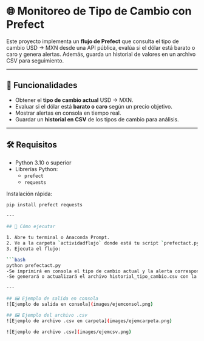 # 🌐 Monitoreo de Tipo de Cambio con Prefect

Este proyecto implementa un **flujo de Prefect** que consulta el tipo de cambio USD → MXN desde una API pública, evalúa si el dólar está barato o caro y genera alertas. Además, guarda un historial de valores en un archivo CSV para seguimiento.

---

## 📌 Funcionalidades

- Obtener el **tipo de cambio actual** USD → MXN.  
- Evaluar si el dólar está **barato o caro** según un precio objetivo.  
- Mostrar alertas en consola en tiempo real.  
- Guardar un **historial en CSV** de los tipos de cambio para análisis.  

---

## 🛠 Requisitos

- Python 3.10 o superior  
- Librerías Python:
  - `prefect`
  - `requests`

Instalación rápida:

```bash
pip install prefect requests

---

## 🚀 Cómo ejecutar

1. Abre tu terminal o Anaconda Prompt.  
2. Ve a la carpeta `actividadflujo` donde está tu script `prefectact.py`.  
3. Ejecuta el flujo:

```bash
python prefectact.py
-Se imprimirá en consola el tipo de cambio actual y la alerta correspondiente.
-Se generará o actualizará el archivo historial_tipo_cambio.csv con la fecha, hora y valor del dólar.

---

## 🖼 Ejemplo de salida en consola
![Ejemplo de salida en consola](images/ejemconsol.png)

## 🖼 Ejemplo del archivo .csv
![Ejemplo de archivo .csv en carpeta](images/ejemcarpeta.png)

![Ejemplo de archivo .csv](images/ejemcsv.png)
